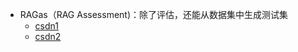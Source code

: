 - RAGas（RAG Assessment)：除了评估，还能从数据集中生成测试集
	- [csdn1](https://blog.csdn.net/qq_36722887/article/details/148519357)
	- [csdn2](https://blog.csdn.net/weixin_42608414/article/details/135355723)